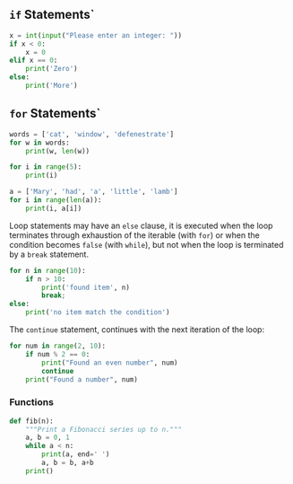 ## `if` Statements`

```python
x = int(input("Please enter an integer: "))
if x < 0:
    x = 0
elif x == 0:
    print('Zero')
else:
    print('More')
```


## `for` Statements`

```python
words = ['cat', 'window', 'defenestrate']
for w in words:
    print(w, len(w))

for i in range(5):
    print(i)

a = ['Mary', 'had', 'a', 'little', 'lamb']
for i in range(len(a)):
    print(i, a[i])
```

Loop statements may have an `else` clause, it is executed when the loop terminates through exhaustion of the iterable (with `for`) or when the condition becomes `false` (with `while`), but not when the loop is terminated by a `break` statement.

```python
for n in range(10):
    if n > 10:
        print('found item', n)
        break;
else:
    print('no item match the condition')
```

The `continue` statement, continues with the next iteration of the loop:

```python
for num in range(2, 10):
    if num % 2 == 0:
        print("Found an even number", num)
        continue
    print("Found a number", num)
```

### Functions

```python
def fib(n):
    """Print a Fibonacci series up to n."""
    a, b = 0, 1
    while a < n:
        print(a, end=' ')
        a, b = b, a+b
    print()
```